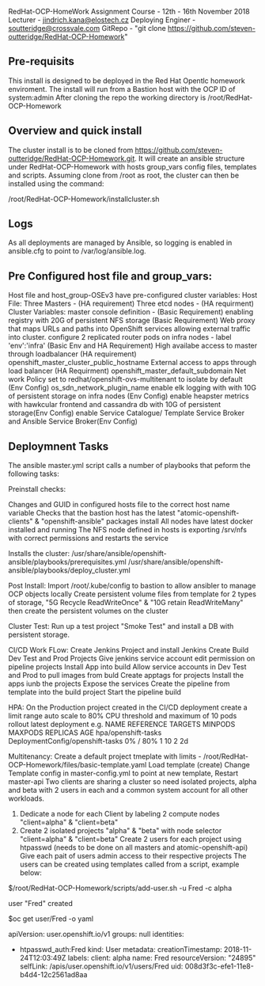 RedHat-OCP-HomeWork Assignment
Course - 12th - 16th November 2018
Lecturer - jindrich.kana@elostech.cz
Deploying Enginer - soutteridge@crossvale.com
GitRepo -  "git clone https://github.com/steven-outteridge/RedHat-OCP-Homework"


Pre-requisits
------------
This install is designed to be deployed in the Red Hat Opentlc homework enviroment.
The install will run from a Bastion host with the OCP ID of system:admin
After cloning the repo the working directory is /root/RedHat-OCP-Homework

Overview and quick install
--------------------------
The cluster install is to be cloned from https://github.com/steven-outteridge/RedHat-OCP-Homework.git.
It will create an ansible structure under RedHat-OCP-Homework with hosts group_vars config files, templates and scripts.
Assuming clone from /root as root, the cluster can then be installed using the command:

/root/RedHat-OCP-Homework/installcluster.sh

Logs
----
As all deployments are managed by Ansible, so logging is enabled in ansible.cfg to point to /var/log/ansible.log.


Pre Configured host file and group_vars:
----------------------------------------
Host file and host_group-OSEv3 have pre-configured cluster variables:
   Host File:
   Three Masters - (HA requirement)
   Three etcd nodes - (HA requirment)
   Cluster Variables:
   master console definition - (Basic Requirement)
   enabling registry with 20G of persistent NFS storage (Basic Requirement)
   Web proxy that maps URLs and paths into OpenShift services allowing external traffic into cluster.
   configure 2 replicated router pods on infra nodes - label 'env':'infra' (Basic Env and HA Requirement)
   High availabe access to master through loadbalancer (HA requirement)
      openshift_master_cluster_public_hostname
   External access to apps through load balancer (HA Requirment)
      openshift_master_default_subdomain
   Net work Policy set to redhat/openshift-ovs-multitenant to isolate by default (Env Config)
      os_sdn_network_plugin_name
   enable elk logging with with 10G of persistent storage on infra nodes (Env Config)
   enable heapster metrics with hawkcular frontend and cassandra db with 10G of persistent storage(Env Config)
   enable Service Catalogue/ Template Service Broker and Ansible Service Broker(Env Config)
   
   
   
Deploymnent Tasks
-----------------
The ansible master.yml script calls a number of playbooks that peform the following tasks:

Preinstall checks:

Changes and GUID in configured hosts file to the correct host name variable
Checks that the bastion host has the latest "atomic-openshift-clients" & "openshift-ansible" packages install
All nodes have latest docker installed and running
The NFS node defined in hosts is exporting /srv/nfs with correct permissions and restarts the service

Installs the cluster:
/usr/share/ansible/openshift-ansible/playbooks/prerequisites.yml
/usr/share/ansible/openshift-ansible/playbooks/deploy_cluster.yml

Post Install:
Import /root/.kube/config to bastion to allow ansibler to manage OCP objects locally
Create persistent volume files from template for 2 types of storage,  "5G Recycle ReadWriteOnce" & "10G retain ReadWriteMany" then create the persistent volumes on the cluster

Cluster Test:
Run up a test project "Smoke Test" and install a DB with persistent storage.

CI/CD Work FLow:
Create Jenkins Project and install Jenkins
Create Build Dev Test and Prod Projects
Give jenkins service account edit permission on pipeline projects
Install App into build
Allow service accounts in Dev Test and Prod to pull images from buld
Create apptags for projects
Install the apps iunb the projects
Expose the services
Create the pipeline from template into the build project
Start the pipeline build 

HPA:
On the Production project created in the CI/CD deployment
create a limit range
auto scale to 80% CPU threshold and maximum of 10 pods
rollout latest deployment
e.g.
   NAME                  REFERENCE                          TARGETS    MINPODS   MAXPODS   REPLICAS   AGE
   hpa/openshift-tasks   DeploymentConfig/openshift-tasks   0% / 80%   1         10        2          2d
   

Multitenancy:
Create a default project tmeplate with limits - /root/RedHat-OCP-Homework/files/basic-template.yaml
Load template (create)
Change Template config in master-config.yml to point at new template,
Restart master-api
Two clients are sharing a cluster so need isolated projects, alpha and beta with 2 users in each and a common system account for all other workloads.
1. Dedicate a node for each Client by labeling 2 compute nodes "client=alpha" & "client=beta"
2. Create 2 isolated projects "alpha" & "beta" with node selector "client=alpha" & "client=beta"
Create 2 users for each project using htpasswd (needs to be done on all masters and atomic-openshift-api)
Give each pait of users admin access to their respective projects
The users can be created using templates called from a script, example below:

$/root/RedHat-OCP-Homework/scripts/add-user.sh -u Fred -c alpha

user "Fred" created

$oc get user/Fred -o yaml

apiVersion: user.openshift.io/v1
groups: null
identities:
- htpasswd_auth:Fred
kind: User
metadata:
  creationTimestamp: 2018-11-24T12:03:49Z
  labels:
    client: alpha
  name: Fred
  resourceVersion: "24895"
  selfLink: /apis/user.openshift.io/v1/users/Fred
  uid: 008d3f3c-efe1-11e8-b4d4-12c2561ad8aa
